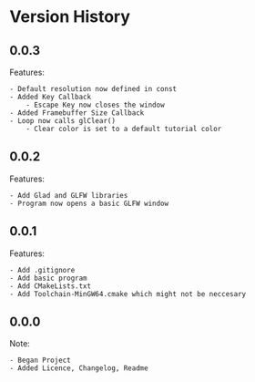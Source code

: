 # Version History

## 0.0.3

Features:

    - Default resolution now defined in const
    - Added Key Callback
        - Escape Key now closes the window
    - Added Framebuffer Size Callback
    - Loop now calls glClear()
        - Clear color is set to a default tutorial color

## 0.0.2

Features:

    - Add Glad and GLFW libraries
    - Program now opens a basic GLFW window

## 0.0.1

Features:

    - Add .gitignore
    - Add basic program
    - Add CMakeLists.txt
    - Add Toolchain-MinGW64.cmake which might not be neccesary

## 0.0.0

Note:

    - Began Project
    - Added Licence, Changelog, Readme